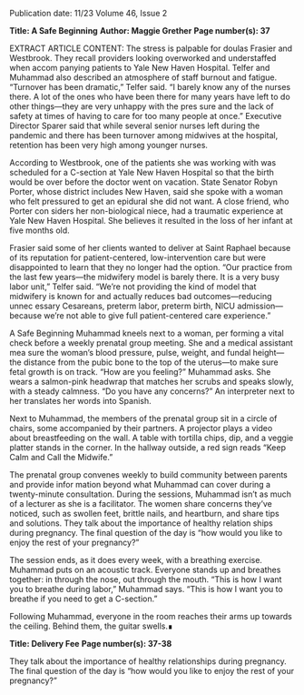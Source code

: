 Publication date: 11/23
Volume 46, Issue 2

**Title: A Safe Beginning**
**Author: Maggie Grether**
**Page number(s): 37**

EXTRACT ARTICLE CONTENT:
The stress is palpable for doulas Frasier 
and Westbrook. They recall providers looking 
overworked and understaffed when accom­
panying patients to Yale New Haven 
Hospital. Telfer and Muhammad 
also described an atmosphere 
of staff burnout and fatigue. 
“Turnover 
has 
been 
dramatic,” Telfer said. “I 
barely know any of the 
nurses there. A lot of 
the ones who have been 
there for many years 
have left to do other 
things—they are very 
unhappy with the pres­
sure and the lack of safety 
at times of having to care 
for too many people at once.” 
Executive Director Sparer 
said that while several senior 
nurses left during the pandemic and 
there has been turnover among midwives at the 
hospital, retention has been very high among 
younger nurses. 

According to Westbrook, one of the patients 
she was working with was scheduled for a 
C-section at Yale New Haven Hospital so that 
the birth would be over before the doctor went 
on vacation. State Senator Robyn Porter, whose 
district includes New Haven, said she spoke with 
a woman who felt pressured to get an epidural 
she did not want. A close friend, who Porter con­
siders her non-biological niece, had a traumatic 
experience at Yale New Haven Hospital. She 
believes it resulted in the loss of her infant at five 
months old. 

Frasier said some of her clients wanted to 
deliver at Saint Raphael because of its reputation 
for patient-centered, low-intervention care but 
were disappointed to learn that they no longer 
had the option.
“Our practice from the last few years—the 
midwifery model is barely there. It is a very busy 
labor unit,” Telfer said. “We’re not providing the 
kind of model that midwifery is known for and 
actually reduces bad outcomes—reducing unnec­
essary Cesareans, preterm labor, preterm birth, 
NICU admission—because we’re not able to give 
full patient-centered care experience.” 

A Safe Beginning
Muhammad kneels next to a woman, per­
forming a vital check before a weekly prenatal 
group meeting. She and a medical assistant mea­
sure the woman’s blood pressure, pulse, weight, 
and fundal height—the distance from the pubic 
bone to the top of the uterus—to make sure fetal 
growth is on track.
“How are you feeling?” Muhammad asks. She 
wears a salmon-pink headwrap that matches her 
scrubs and speaks slowly, with a steady calmness. 
“Do you have any concerns?” An interpreter next 
to her translates her words into Spanish. 

Next to Muhammad, the members of the 
prenatal group sit in a circle of chairs, some 
accompanied by their partners. A projector plays 
a video about breastfeeding on the wall. A table 
with tortilla chips, dip, and a veggie platter stands 
in the corner. In the hallway outside, a red sign 
reads “Keep Calm and Call the Midwife.” 

The prenatal group convenes weekly to build 
community between parents and provide infor­
mation beyond what Muhammad can cover 
during a twenty-minute consultation. During the 
sessions, Muhammad isn’t as much of a lecturer 
as she is a facilitator. The women share concerns 
they’ve noticed, such as swollen feet, brittle nails, 
and heartburn, and share tips and solutions. They 
talk about the importance of healthy relation­
ships during pregnancy. The final question of the 
day is “how would you like to enjoy the rest of 
your pregnancy?” 

The session ends, as it does every week, 
with a breathing exercise. Muhammad puts 
on an acoustic track. Everyone stands up and 
breathes together: in through the nose, out 
through the mouth. 
“This is how I want you to breathe during 
labor,” Muhammad says. “This is how I want you 
to breathe if you need to get a C-section.” 

Following Muhammad, everyone in the room 
reaches their arms up towards the ceiling. Behind 
them, the guitar swells.∎


**Title: Delivery Fee**
**Page number(s): 37-38**

They talk about the 
importance of healthy 
relationships during pregnancy. 
The final question of the day is 
“how would you like to enjoy the 
rest of your pregnancy?”